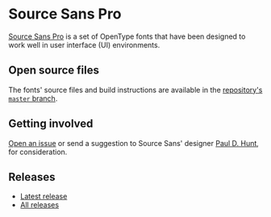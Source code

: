 # Source Sans Pro

[Source Sans Pro](http://adobe-fonts.github.io/source-sans-pro/)
is a set of OpenType fonts that have been designed to work well
in user interface (UI) environments.

## Open source files

The fonts' source files and build instructions are available in the [repository's `master` branch](https://github.com/adobe-fonts/source-sans-pro/tree/master).

## Getting involved

[Open an issue](https://github.com/adobe-fonts/source-sans-pro/issues) or send a suggestion to Source Sans' designer [Paul D. Hunt](mailto:opensourcefonts@adobe.com?subject=[GitHub]%20Source%20Sans%20Pro), for consideration.

## Releases

- [Latest release](../../releases/latest)
- [All releases](../../releases)
